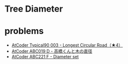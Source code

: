 # Tree Diameter


# problems 
- [AtCoder Typical90 003 - Longest Circular Road（★4）](https://atcoder.jp/contests/typical90/tasks/typical90_c)
- [AtCoder ABC019 D - 高橋くんと木の直径](https://atcoder.jp/contests/abc019/tasks/abc019_4)
- [AtCoder ABC221 F - Diameter set](https://atcoder.jp/contests/abc221/tasks/abc221_f)